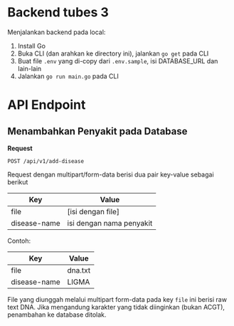 # Backend tubes 3

Menjalankan backend pada local:

1. Install Go
2. Buka CLI (dan arahkan ke directory ini), jalankan `go get` pada CLI
3. Buat file `.env` yang di-copy dari `.env.sample`, isi DATABASE_URL dan lain-lain
4. Jalankan `go run main.go` pada CLI


# API Endpoint

## Menambahkan Penyakit pada Database

**Request**

`POST /api/v1/add-disease`

Request dengan multipart/form-data berisi dua pair key-value sebagai berikut

| Key          | Value                    |
| -----------  | -----------              |
| file         | [isi dengan file]        |
| disease-name | isi dengan nama penyakit |


Contoh:

| Key          | Value       |
| -----------  | ----------- |
| file         | dna.txt     |
| disease-name | LIGMA       |

File yang diunggah melalui multipart form-data pada key `file` ini berisi raw text DNA. Jika mengandung karakter yang tidak diinginkan (bukan ACGT), penambahan ke database ditolak.